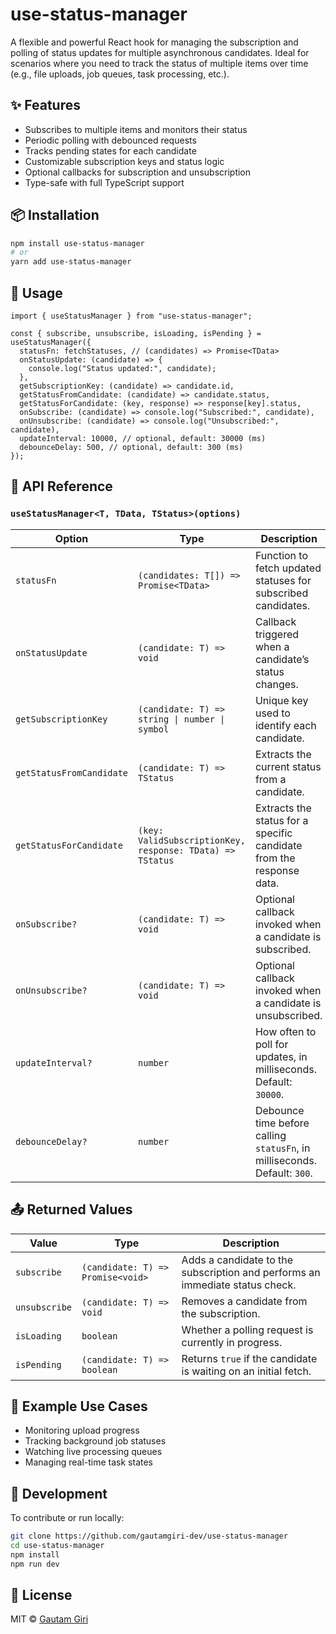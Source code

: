 # use-status-manager

A flexible and powerful React hook for managing the subscription and polling of status updates for multiple asynchronous candidates. Ideal for scenarios where you need to track the status of multiple items over time (e.g., file uploads, job queues, task processing, etc.).

## ✨ Features

- Subscribes to multiple items and monitors their status
- Periodic polling with debounced requests
- Tracks pending states for each candidate
- Customizable subscription keys and status logic
- Optional callbacks for subscription and unsubscription
- Type-safe with full TypeScript support

## 📦 Installation

```bash
npm install use-status-manager
# or
yarn add use-status-manager
```

## 🚀 Usage

```tsx
import { useStatusManager } from "use-status-manager";

const { subscribe, unsubscribe, isLoading, isPending } = useStatusManager({
  statusFn: fetchStatuses, // (candidates) => Promise<TData>
  onStatusUpdate: (candidate) => {
    console.log("Status updated:", candidate);
  },
  getSubscriptionKey: (candidate) => candidate.id,
  getStatusFromCandidate: (candidate) => candidate.status,
  getStatusForCandidate: (key, response) => response[key].status,
  onSubscribe: (candidate) => console.log("Subscribed:", candidate),
  onUnsubscribe: (candidate) => console.log("Unsubscribed:", candidate),
  updateInterval: 10000, // optional, default: 30000 (ms)
  debounceDelay: 500, // optional, default: 300 (ms)
});
```

## 🧠 API Reference

### `useStatusManager<T, TData, TStatus>(options)`

| Option                   | Type                                                      | Description                                                               |
| ------------------------ | --------------------------------------------------------- | ------------------------------------------------------------------------- |
| `statusFn`               | `(candidates: T[]) => Promise<TData>`                     | Function to fetch updated statuses for subscribed candidates.             |
| `onStatusUpdate`         | `(candidate: T) => void`                                  | Callback triggered when a candidate’s status changes.                     |
| `getSubscriptionKey`     | `(candidate: T) => string \| number \| symbol`            | Unique key used to identify each candidate.                               |
| `getStatusFromCandidate` | `(candidate: T) => TStatus`                               | Extracts the current status from a candidate.                             |
| `getStatusForCandidate`  | `(key: ValidSubscriptionKey, response: TData) => TStatus` | Extracts the status for a specific candidate from the response data.      |
| `onSubscribe?`           | `(candidate: T) => void`                                  | Optional callback invoked when a candidate is subscribed.                 |
| `onUnsubscribe?`         | `(candidate: T) => void`                                  | Optional callback invoked when a candidate is unsubscribed.               |
| `updateInterval?`        | `number`                                                  | How often to poll for updates, in milliseconds. Default: `30000`.         |
| `debounceDelay?`         | `number`                                                  | Debounce time before calling `statusFn`, in milliseconds. Default: `300`. |

## 📤 Returned Values

| Value         | Type                              | Description                                                                  |
| ------------- | --------------------------------- | ---------------------------------------------------------------------------- |
| `subscribe`   | `(candidate: T) => Promise<void>` | Adds a candidate to the subscription and performs an immediate status check. |
| `unsubscribe` | `(candidate: T) => void`          | Removes a candidate from the subscription.                                   |
| `isLoading`   | `boolean`                         | Whether a polling request is currently in progress.                          |
| `isPending`   | `(candidate: T) => boolean`       | Returns `true` if the candidate is waiting on an initial fetch.              |

## 🧪 Example Use Cases

- Monitoring upload progress
- Tracking background job statuses
- Watching live processing queues
- Managing real-time task states

## 🔧 Development

To contribute or run locally:

```bash
git clone https://github.com/gautamgiri-dev/use-status-manager
cd use-status-manager
npm install
npm run dev
```

## 📝 License

MIT © [Gautam Giri](https://github.com/gautamgiri-dev)
